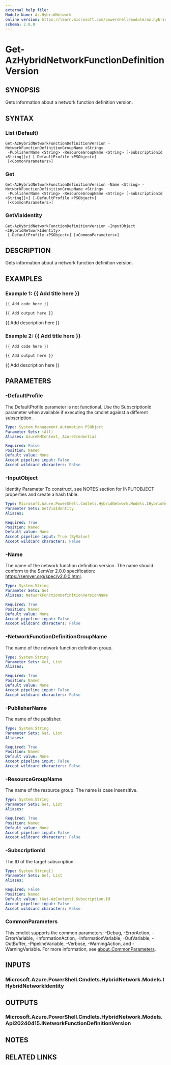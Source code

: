 ```yaml
---
external help file:
Module Name: Az.HybridNetwork
online version: https://learn.microsoft.com/powershell/module/az.hybridnetwork/get-azhybridnetworkfunctiondefinitionversion
schema: 2.0.0
---
```


# Get-AzHybridNetworkFunctionDefinitionVersion

## SYNOPSIS
Gets information about a network function definition version.

## SYNTAX

### List (Default)
```
Get-AzHybridNetworkFunctionDefinitionVersion -NetworkFunctionDefinitionGroupName <String>
 -PublisherName <String> -ResourceGroupName <String> [-SubscriptionId <String[]>] [-DefaultProfile <PSObject>]
 [<CommonParameters>]
```

### Get
```
Get-AzHybridNetworkFunctionDefinitionVersion -Name <String> -NetworkFunctionDefinitionGroupName <String>
 -PublisherName <String> -ResourceGroupName <String> [-SubscriptionId <String[]>] [-DefaultProfile <PSObject>]
 [<CommonParameters>]
```

### GetViaIdentity
```
Get-AzHybridNetworkFunctionDefinitionVersion -InputObject <IHybridNetworkIdentity>
 [-DefaultProfile <PSObject>] [<CommonParameters>]
```

## DESCRIPTION
Gets information about a network function definition version.

## EXAMPLES

### Example 1: {{ Add title here }}
```powershell
{{ Add code here }}
```

```output
{{ Add output here }}
```

{{ Add description here }}

### Example 2: {{ Add title here }}
```powershell
{{ Add code here }}
```

```output
{{ Add output here }}
```

{{ Add description here }}

## PARAMETERS

### -DefaultProfile
The DefaultProfile parameter is not functional.
Use the SubscriptionId parameter when available if executing the cmdlet against a different subscription.

```yaml
Type: System.Management.Automation.PSObject
Parameter Sets: (All)
Aliases: AzureRMContext, AzureCredential

Required: False
Position: Named
Default value: None
Accept pipeline input: False
Accept wildcard characters: False
```

### -InputObject
Identity Parameter
To construct, see NOTES section for INPUTOBJECT properties and create a hash table.

```yaml
Type: Microsoft.Azure.PowerShell.Cmdlets.HybridNetwork.Models.IHybridNetworkIdentity
Parameter Sets: GetViaIdentity
Aliases:

Required: True
Position: Named
Default value: None
Accept pipeline input: True (ByValue)
Accept wildcard characters: False
```

### -Name
The name of the network function definition version.
The name should conform to the SemVer 2.0.0 specification: https://semver.org/spec/v2.0.0.html.

```yaml
Type: System.String
Parameter Sets: Get
Aliases: NetworkFunctionDefinitionVersionName

Required: True
Position: Named
Default value: None
Accept pipeline input: False
Accept wildcard characters: False
```

### -NetworkFunctionDefinitionGroupName
The name of the network function definition group.

```yaml
Type: System.String
Parameter Sets: Get, List
Aliases:

Required: True
Position: Named
Default value: None
Accept pipeline input: False
Accept wildcard characters: False
```

### -PublisherName
The name of the publisher.

```yaml
Type: System.String
Parameter Sets: Get, List
Aliases:

Required: True
Position: Named
Default value: None
Accept pipeline input: False
Accept wildcard characters: False
```

### -ResourceGroupName
The name of the resource group.
The name is case insensitive.

```yaml
Type: System.String
Parameter Sets: Get, List
Aliases:

Required: True
Position: Named
Default value: None
Accept pipeline input: False
Accept wildcard characters: False
```

### -SubscriptionId
The ID of the target subscription.

```yaml
Type: System.String[]
Parameter Sets: Get, List
Aliases:

Required: False
Position: Named
Default value: (Get-AzContext).Subscription.Id
Accept pipeline input: False
Accept wildcard characters: False
```

### CommonParameters
This cmdlet supports the common parameters: -Debug, -ErrorAction, -ErrorVariable, -InformationAction, -InformationVariable, -OutVariable, -OutBuffer, -PipelineVariable, -Verbose, -WarningAction, and -WarningVariable. For more information, see [about_CommonParameters](http://go.microsoft.com/fwlink/?LinkID=113216).

## INPUTS

### Microsoft.Azure.PowerShell.Cmdlets.HybridNetwork.Models.IHybridNetworkIdentity

## OUTPUTS

### Microsoft.Azure.PowerShell.Cmdlets.HybridNetwork.Models.Api20240415.INetworkFunctionDefinitionVersion

## NOTES

## RELATED LINKS

